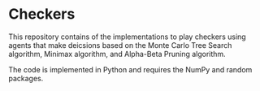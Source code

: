 # Checkers
This repository contains of the implementations to play checkers using agents that make deicsions based on the Monte Carlo Tree Search algorithm, Minimax algorithm, and Alpha-Beta Pruning algorithm.

The code is implemented in Python and requires the NumPy and random packages.
